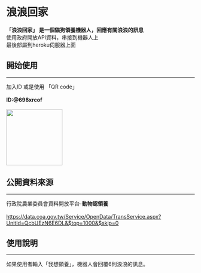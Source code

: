 # 浪浪回家
<strong>「浪浪回家」 是一個貓狗領養機器人，回應有關浪浪的訊息</strong><br>
使用政府開放API資料，串接到機器人上<br>
最後部屬到heroku伺服器上面

## 開始使用
---
加入ID 或是使用 「QR code」
<br></br>
<strong>ID:@698xrcof</strong>
</br></br>
<img src="https://qr-official.line.me/sid/L/698xrcof.png" style="width:150px">
<!-- ![image](https://qr-official.line.me/sid/L/698xrcof.png) -->
## 公開資料來源
---
行政院農業委員會資料開放平台-<strong>動物認領養</strong>
<br><br>
https://data.coa.gov.tw/Service/OpenData/TransService.aspx?UnitId=QcbUEzN6E6DL&$top=1000&$skip=0


## 使⽤說明
---
如果使用者輸入「我想領養」，機器人會回覆6則浪浪的訊息。
